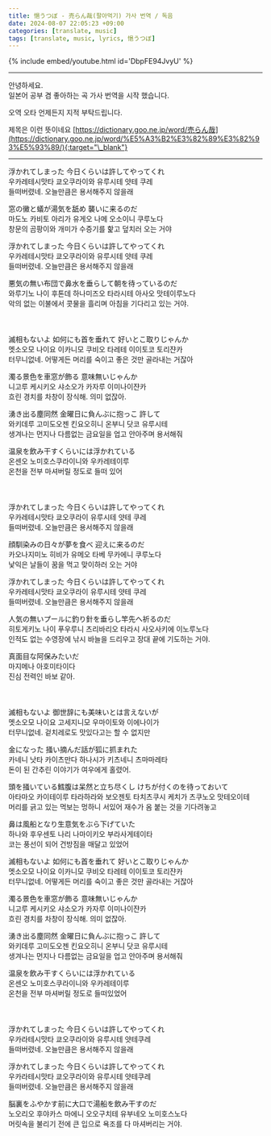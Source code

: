 ```yaml
---
title: 悒うつぼ - 売らん哉(팔아먹기) 가사 번역 / 독음
date: 2024-08-07 22:05:23 +09:00
categories: [translate, music]
tags: [translate, music, lyrics, 悒うつぼ]
---
```


{% include embed/youtube.html id='DbpFE94JvyU' %}

---

안녕하세요.  
일본어 공부 겸 좋아하는 곡 가사 번역을 시작 했습니다.

오역 오타 언제든지 지적 부탁드립니다.

제목은 이런 뜻이네요 [https://dictionary.goo.ne.jp/word/売らん哉](https://dictionary.goo.ne.jp/word/%E5%A3%B2%E3%82%89%E3%82%93%E5%93%89/){:target="\_blank"}

---

浮かれてしまった 今日くらいは許してやってくれ  
우카레테시맛타 쿄오쿠라이와 유루시테 얏테 쿠레  
들떠버렸네. 오늘만큼은 용서해주지 않을래

窓の黴と蟻が湯気を舐め 襲いに来るのだ  
마도노 카비토 아리가 유게오 나메 오소이니 쿠루노다  
창문의 곰팡이와 개미가 수증기를 핥고 덮치러 오는 거야

浮かれてしまった 今日くらいは許してやってくれ  
우카레테시맛타 쿄오쿠라이와 유루시테 얏테 쿠레  
들떠버렸네. 오늘만큼은 용서해주지 않을래

悪気の無い布団で鼻水を垂らして朝を待っているのだ  
와루기노 나이 후톤데 하나미즈오 타라시테 아사오 맛테이루노다  
악의 없는 이불에서 콧물을 흘리며 아침을 기다리고 있는 거야.  
\
\
\
滅相もないよ 如何にも首を垂れて 好いとこ取りじゃんか  
멧소오모 나이요 이카니모 쿠비오 타레테 이이토코 토리쟌카  
터무니없네. 어떻게든 머리를 숙이고 좋은 것만 골라내는 거잖아

濁る景色を車窓が飾る 意味無いじゃんか  
니고루 케시키오 샤소오가 카자루 이미나이쟌카  
흐린 경치를 차창이 장식해. 의미 없잖아.

湧き出る塵同然 金曜日に負んぶに抱っこ 許して  
와키데루 고미도오젠 킨요오히니 온부니 닷코 유루시테  
생겨나는 먼지나 다름없는 금요일을 업고 안아주며 용서해줘

温泉を飲み干すくらいには浮かれている  
온센오 노미호스쿠라이니와 우카레테이루  
온천을 전부 마셔버릴 정도로 들떠 있어  
\
\
\
浮かれてしまった 今日くらいは許してやってくれ  
우카레테시맛타 쿄오쿠라이 유루시테 얏테 쿠레  
들떠버렸네. 오늘만큼은 용서해주지 않을래

顔馴染みの日々が夢を食べ 迎えに来るのだ  
카오나지미노 히비가 유메오 타베 무카에니 쿠루노다  
낯익은 날들이 꿈을 먹고 맞이하러 오는 거야

浮かれてしまった 今日くらいは許してやってくれ  
우카레테시맛타 쿄오쿠라이 유루시테 얏테 쿠레  
들떠버렸네. 오늘만큼은 용서해주지 않을래

人気の無いプールに釣り針を垂らし竿先へ祈るのだ  
히토게키노 나이 푸우루니 츠리바리오 타라시 사오사키에 이노루노다  
인적도 없는 수영장에 낚시 바늘을 드리우고 장대 끝에 기도하는 거야.

真面目な阿保みたいだ  
마지메나 아호미타이다  
진심 전력인 바보 같아.  
\
\
\
滅相もないよ 御世辞にも美味いとは言えないが  
멧소오모 나이요 고세지니모 우마이토와 이에나이가  
터무니없네. 겉치레로도 맛있다고는 할 수 없지만

金になった 掻い摘んだ話が狐に抓まれた  
카네니 낫타 카이츠만다 하나시가 키츠네니 츠마마레타  
돈이 된 간추린 이야기가 여우에게 홀렸어.

頭を掻いている鱈腹は呆然と立ち尽くし けちが付くのを待っておいて  
아타마오 카이테이루 타라하라와 보오젠토 타치츠쿠시 케치가 츠쿠노오 맛테오이테  
머리를 긁고 있는 먹보는 멍하니 서있어 재수가 옴 붙는 것을 기다려놓고

鼻は風船となり生意気をぶら下げていた  
하나와 후우센토 나리 나마이키오 부라사게테이타  
코는 풍선이 되어 건방짐을 매달고 있었어

滅相もないよ 如何にも首を垂れて 好いとこ取りじゃんか  
멧소오모 나이요 이카니모 쿠비오 타레테 이이토코 토리쟌카  
터무니없네. 어떻게든 머리를 숙이고 좋은 것만 골라내는 거잖아

濁る景色を車窓が飾る 意味無いじゃんか  
니고루 케시키오 샤소오가 카자루 이미나이쟌카  
흐린 경치를 차창이 장식해. 의미 없잖아.

湧き出る塵同然 金曜日に負んぶに抱っこ 許して  
와키데루 고미도오젠 킨요오히니 온부니 닷코 유루시테  
생겨나는 먼지나 다름없는 금요일을 업고 안아주며 용서해줘

温泉を飲み干すくらいには浮かれている  
온센오 노미호스쿠라이니와 우카레테이루  
온천을 전부 마셔버릴 정도로 들떠있었어  
\
\
\
浮かれてしまった 今日くらいは許してやってくれ  
우카라테시맛타 쿄오쿠라이와 유루시테 얏테쿠레  
들떠버렸네. 오늘만큼은 용서해주지 않을래

浮かれてしまった 今日くらいは許してやってくれ  
우카라테시맛타 쿄오쿠라이와 유루시테 얏테쿠레  
들떠버렸네. 오늘만큼은 용서해주지 않을래

脳裏をふやかす前に大口で湯船を飲み干すのだ  
노오리오 후야카스 마에니 오오구치테 유부네오 노미호스노다  
머릿속을 불리기 전에 큰 입으로 욕조를 다 마셔버리는 거야.

